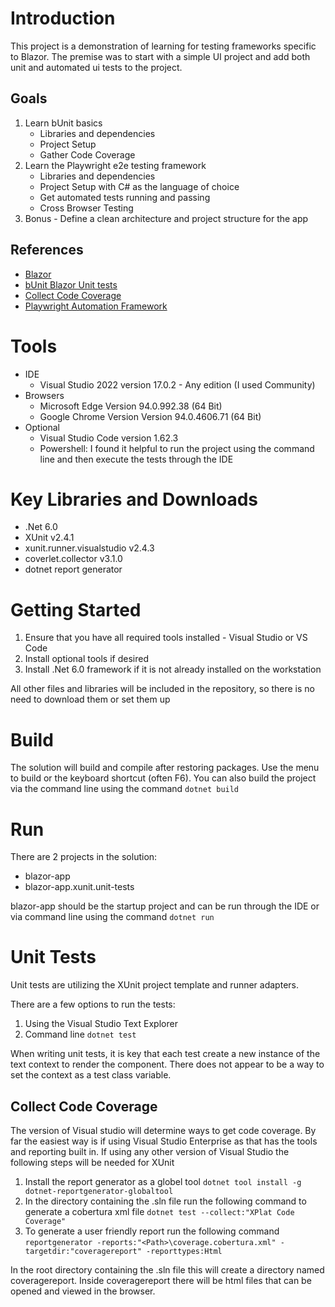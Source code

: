 # Introduction 
This project is a demonstration of learning for testing frameworks specific to Blazor.  The premise was to start with a simple UI project and add both unit and automated ui tests to the project.

## Goals
1. Learn bUnit basics
    - Libraries and dependencies
    - Project Setup
    - Gather Code Coverage
2. Learn the Playwright e2e testing framework
    - Libraries and dependencies
    - Project Setup with C# as the language of choice
    - Get automated tests running and passing
    - Cross Browser Testing
4. Bonus - Define a clean architecture and project structure for the app

## References
- [Blazor](https://docs.microsoft.com/en-us/aspnet/core/blazor/test?view=aspnetcore-6.0)
- [bUnit Blazor Unit tests](https://bunit.dev/docs/getting-started/)
- [Collect Code Coverage](https://docs.microsoft.com/en-us/dotnet/core/testing/unit-testing-code-coverage?tabs=windows)
- [Playwright Automation Framework](https://playwright.dev/dotnet/docs/intro)

# Tools
- IDE
    - Visual Studio 2022 version 17.0.2 - Any edition (I used Community)
- Browsers
    - Microsoft Edge Version 94.0.992.38 (64 Bit)
    - Google Chrome Version Version 94.0.4606.71 (64 Bit)
- Optional
    - Visual Studio Code version 1.62.3
    - Powershell: I found it helpful to run the project using the command line and then execute the tests through the IDE

# Key Libraries and Downloads
- .Net 6.0
- XUnit v2.4.1
- xunit.runner.visualstudio v2.4.3
- coverlet.collector v3.1.0
- dotnet report generator

# Getting Started
1.	Ensure that you have all required tools installed - Visual Studio or VS Code
2.	Install optional tools if desired
3.	Install .Net 6.0 framework if it is not already installed on the workstation

All other files and libraries will be included in the repository, so there is no need to download them or set them up

# Build
The solution will build and compile after restoring packages.  Use the menu to build or the keyboard shortcut (often F6).  You can also build the project via the command line using the command `dotnet build`

# Run
There are 2 projects in the solution:
- blazor-app
- blazor-app.xunit.unit-tests

blazor-app should be the startup project and can be run through the IDE or via command line using the command `dotnet run`

# Unit Tests
Unit tests are utilizing the XUnit project template and runner adapters.

There are a few options to run the tests:
1. Using the Visual Studio Text Explorer
2. Command line `dotnet test`

When writing unit tests, it is key that each test create a new instance of the text context to render the component.  There does not appear to be a way to set the context as a test class variable.

## Collect Code Coverage
The version of Visual studio will determine ways to get code coverage.  By far the easiest way is if using Visual Studio Enterprise as that has the tools and reporting built in.  If using any other version of Visual Studio the following steps will be needed for XUnit

1. Install the report generator as a globel tool `dotnet tool install -g dotnet-reportgenerator-globaltool`
2. In the directory containing the .sln file run the following command to generate a cobertura xml file
`dotnet test --collect:"XPlat Code Coverage"`
3. To generate a user friendly report run the following command
`reportgenerator -reports:"<Path>\coverage.cobertura.xml" -targetdir:"coveragereport" -reporttypes:Html`

In the root directory containing the .sln file this will create a directory named coveragereport.  Inside coveragereport there will be html files that can be opened and viewed in the browser.

